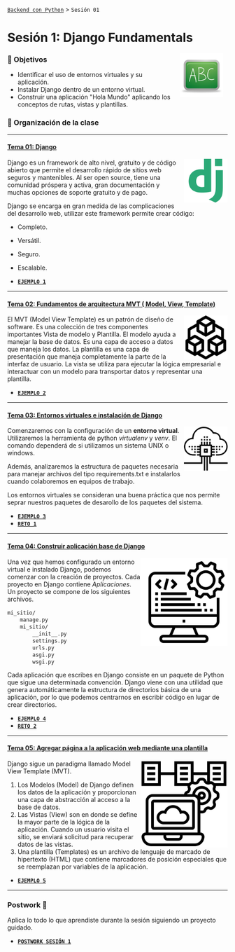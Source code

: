 [`Backend con Python`](../Readme.md) > `Sesión 01`
# Sesión 1: Django Fundamentals

<img src="img/pizarron.png" align="right" height="100" width="100" hspace="10">


### :dart: Objetivos
- Identificar el uso de entornos virtuales y su aplicación.
- Instalar Django dentro de un entorno virtual.
- Construir una aplicación "Hola Mundo" aplicando los conceptos de rutas, vistas y plantillas.

### 📂 Organización de la clase
***


#### <ins>Tema 01: Django</ins>
<img src="img/imagen1.png" align="right" height="100" width="100">

Django es un framework de alto nivel, gratuito y de código abierto que permite el desarrollo rápido de sitios web seguros y mantenibles. Al ser open source, tiene una comunidad próspera y activa, gran documentación y muchas opciones de soporte gratuito y de pago.

Django se encarga en gran medida de las complicaciones del desarrollo web, utilizar este framework permite crear código:
-   Completo.
-   Versátil.
-   Seguro.
-   Escalable.

- [**`EJEMPLO 1`**](Ejemplo-01/Readme.md)

***


#### <ins>Tema 02: Fundamentos de arquitectura MVT ( Model, View, Template)</ins>
<img src="img/imagen2.jpg" align="right" height="100" width="100">

El MVT (Model View Template) es un patrón de diseño de software. Es una colección de tres componentes importantes Vista de modelo y Plantilla. El modelo ayuda a manejar la base de datos. Es una capa de acceso a datos que maneja los datos. La plantilla es una capa de presentación que maneja completamente la parte de la interfaz de usuario. La vista se utiliza para ejecutar la lógica empresarial e interactuar con un modelo para transportar datos y representar una plantilla.

- [**`EJEMPLO 2`**](Ejemplo-02/Readme.md)

***


#### <ins>Tema 03: Entornos virtuales e instalación de Django</ins>
<img src="img/imagen3.png" align="right" height="100" width="100">

Comenzaremos con la configuración de un __entorno virtual__. Utilizaremos la herramienta de python *virtualenv* y *venv*. El comando dependerá de si utilizamos un sistema UNIX o windows.

Además, analizaremos la estructura de paquetes necesaria para manejar archivos del tipo requirements.txt e instalarlos cuando colaboremos en equipos de trabajo.

Los entornos virtuales se consideran una buena práctica que nos permite seprar nuestros paquetes de desarollo de los paquetes del sistema.

- [**`EJEMPLO 3`**](Ejemplo-03/Readme.md)
- [**`RETO 1`**](Reto-01/Readme.md)

***

#### <ins>Tema 04: Construir aplicación base de Django</ins>
<img src="img/imagen4.png" align="right" height="200" width="200">

Una vez que hemos configurado un entorno virtual e instalado Django, podemos comenzar con la creación de proyectos. Cada proyecto en Django contiene *Aplicaciones*. Un proyecto se compone de los siguientes archivos.

```console
mi_sitio/
    manage.py
    mi_sitio/
        __init__.py
        settings.py
        urls.py
        asgi.py
        wsgi.py
```

Cada aplicación que escribes en Django consiste en un paquete de Python que sigue una determinada convención. Django viene con una utilidad que genera automáticamente la estructura de directorios básica de una aplicación, por lo que podemos centrarnos en escribir código en lugar de crear directorios.

- [**`EJEMPLO 4`**](Ejemplo-04/Readme.md)
- [**`RETO 2`**](Reto-02/Readme.md)

***

#### <ins>Tema 05: Agregar página a la aplicación web mediante una plantilla</ins>
<img src="img/imagen5.png" align="right" height="200" width="200">

 Django sigue un paradigma llamado Model View Template (MVT).

1. Los Modelos (Model) de Django definen los datos de la aplicación y proporcionan una capa de abstracción al acceso a la base de datos.
1. Las Vistas (View) son en donde se define la mayor parte de la lógica de la aplicación. Cuando un usuario visita el sitio, se enviará solicitud para recuperar datos de las vistas.
1. Una plantilla (Templates) es un archivo de lenguaje de marcado de hipertexto (HTML) que contiene marcadores de posición especiales que se reemplazan por variables de la aplicación.


- [**`EJEMPLO 5`**](Ejemplo-05/Readme.md)

***

### Postwork :memo:
Aplica lo todo lo que aprendiste durante la sesión siguiendo un proyecto guidado.

- [**`POSTWORK SESIÓN 1`**](Postwork/Readme.md)

<br/>

